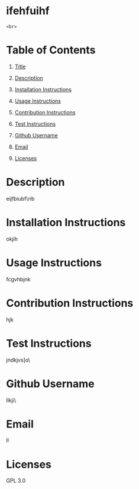   # **ifehfuihf**
 
    <br>

# Table of Contents

1. [Title](#Title)


2. [Description](#Description)


3. [Installation Instructions](#Installation-Instructions)


4. [Usage Instructions](#Usage-Instructions)


5. [Contribution Instructions](#Contribution-Instructions)


6. [Test Instructions](#Test-Instructions)


7. [Github Username](#Github-Username)


8. [Email](#Email)


9. [Licenses](#Licenses)


    
  # Description
  eijfbiubf\rib


  # Installation Instructions
  okjih

  # Usage Instructions
  fcgvhbjnk

  # Contribution Instructions
  hjk

  # Test Instructions
  jndkjvs]o\

  # Github Username
  llkji\

  # Email
  ll

  # Licenses
  GPL 3.0

    
